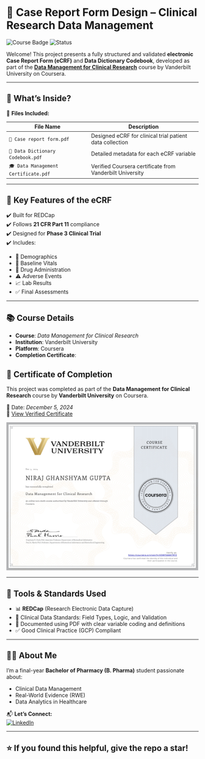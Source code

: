 # 📄 Case Report Form Design – Clinical Research Data Management

![Course Badge](https://img.shields.io/badge/Coursera-Vanderbilt%20University-blueviolet?style=flat&logo=coursera)
![Status](https://img.shields.io/badge/Project-Complete-brightgreen?style=flat&logo=checkmarx)

Welcome! This project presents a fully structured and validated **electronic Case Report Form (eCRF)** and **Data Dictionary Codebook**, developed as part of the **[Data Management for Clinical Research](https://www.coursera.org/learn/clinical-data-management)** course by Vanderbilt University on Coursera.

---

## 🧪 What’s Inside?

📁 **Files Included:**

| File Name                                      | Description                                                  |
|-----------------------------------------------|--------------------------------------------------------------|
| `📄 Case report form.pdf`                     | Designed eCRF for clinical trial patient data collection     |
| `📘 Data Dictionary Codebook.pdf`             | Detailed metadata for each eCRF variable                     |
| `🎓 Data Management Certificate.pdf`          | Verified Coursera certificate from Vanderbilt University     |

---

## 🧠 Key Features of the eCRF

✔️ Built for REDCap  
✔️ Follows **21 CFR Part 11** compliance  
✔️ Designed for **Phase 3 Clinical Trial**  
✔️ Includes:

- 🧍 Demographics  
- 🧪 Baseline Vitals  
- 💊 Drug Administration  
- ⚠️ Adverse Events  
- 📈 Lab Results  
- ✅ Final Assessments

---

## 📚 Course Details

- **Course**: *Data Management for Clinical Research*  
- **Institution**: Vanderbilt University  
- **Platform**: Coursera  
- **Completion Certificate**:
## 📜 Certificate of Completion

This project was completed as part of the **Data Management for Clinical Research** course by **Vanderbilt University** on Coursera.

📅 Date: *December 5, 2024*  
🔗 [View Verified Certificate](https://coursera.org/verify/VDWF56MKTRTZ)

![Certificate Preview](./Certificate.jpg)

---

## 🧰 Tools & Standards Used

- 📊 **REDCap** (Research Electronic Data Capture)  
- 🧬 Clinical Data Standards: Field Types, Logic, and Validation  
- 📁 Documented using PDF with clear variable coding and definitions  
- ✅ Good Clinical Practice (GCP) Compliant

---

## 🙋‍♂️ About Me

I’m a final-year **Bachelor of Pharmacy (B. Pharma)** student passionate about:

- Clinical Data Management  
- Real-World Evidence (RWE)  
- Data Analytics in Healthcare  

📬 **Let’s Connect:**  
[![LinkedIn](https://img.shields.io/badge/LinkedIn-Profile-blue?logo=linkedin)](https://www.linkedin.com/in/nirajghanshyamgupta)

---

## ⭐ If you found this helpful, give the repo a star!

